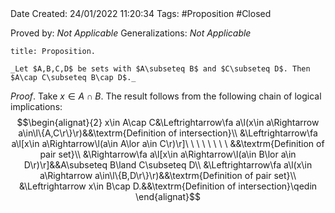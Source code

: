 <br />
<br />

Date Created: 24/01/2022 11:20:34
Tags: #Proposition #Closed 

Proved by: _Not Applicable_
Generalizations: _Not Applicable_

``` ad-Proposition
title: Proposition.

_Let $A,B,C,D$ be sets with $A\subseteq B$ and $C\subseteq D$. Then $A\cap C\subseteq B\cap D$._

```

_Proof_. Take $x\in A\cap B$. The result follows from the following chain of logical implications:
$$\begin{alignat}{2}
    x\in A\cap C&\Leftrightarrow\fa a\l(x\in a\Rightarrow a\in\l\{A,C\r\}\r)&&\textrm{Definition of intersection}\\
    &\Leftrightarrow\fa a\l[x\in a\Rightarrow\l(a\in A\lor a\in C\r)\r]\ \ \ \ \ \ \ \ &&\textrm{Definition of pair set}\\
    &\Rightarrow\fa a\l[x\in a\Rightarrow\l(a\in B\lor a\in D\r)\r]&&A\subseteq B\land C\subseteq D\\
    &\Leftrightarrow\fa a\l(x\in a\Rightarrow a\in\l\{B,D\r\}\r)&&\textrm{Definition of pair set}\\
    &\Leftrightarrow x\in B\cap D.&&\textrm{Definition of intersection}\qedin
\end{alignat}$$
